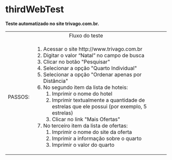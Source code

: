 # thirdWebTest
<strong>Teste automatizado no site trivago.com.br.</strong>

<table>
  <tr>
    <td colspan="2" align="center">Fluxo do teste</td>
  </tr>
  <tr>
    <td>PASSOS:</td>
    <td>
      <ol>
        <li>Acessar o site http://www.trivago.com.br</li>
        <li>Digitar o valor “Natal” no campo de busca</li>
        <li>Clicar no botão "Pesquisar"</li>
        <li>Selecionar a opção "Quarto Individual"</li>
        <li>Selecionar a opção "Ordenar apenas por Distância"</li>
        <li>No segundo item da lista de hoteis:
          <ol>
            <li>Imprimir o nome do hotel</li>
            <li>Imprimir textualmente a quantidade de estrelas que ele possui (por exemplo, 5 estrelas)</li>
            <li>Clicar no link "Mais Ofertas"</li>
          </ol>
        </li>
        <li>No terceiro item da lista de ofertas:
          <ol>
            <li>Imprimir o nome do site da oferta</li>
            <li>Imprimir a informação sobre o quarto</li>
            <li>Imprimir o valor do quarto</li>
          </ol>
        </li>
      </ol>
    </td>
  </tr>
</table>

